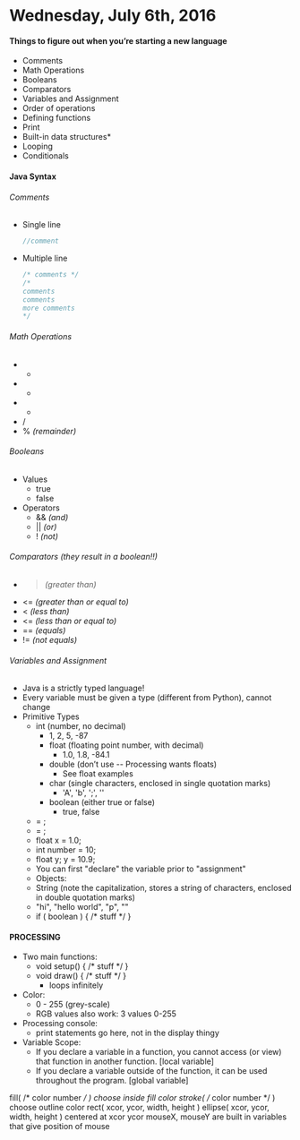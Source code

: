 # Wednesday, July 6th, 2016

#### Things to figure out when you’re starting a new language
* Comments
* Math Operations
* Booleans
* Comparators
* Variables and Assignment
* Order of operations
* Defining functions
* Print
* Built-in data structures*
* Looping
* Conditionals

#### Java Syntax
###### Comments
* Single line
  ```java
  //comment
  ```
* Multiple line
  ```java
  /* comments */
  /*
  comments
  comments
  more comments
  */
  ```
###### Math Operations
 * +
 * -
 * *
 * /
 * % *(remainder)*

###### Booleans
* Values
  * true
  * false
* Operators
  * && *(and)*
  * || *(or)*
  * ! *(not)*

###### Comparators (they result in a boolean!!)
 * >  *(greater than)*
* <= *(greater than or equal to)*
* <  *(less than)*
* <= *(less than or equal to)*
* == *(equals)*
* != *(not equals)*

###### Variables and Assignment
* Java is a strictly typed language!
* Every variable must be given a type (different from Python), cannot change
* Primitive Types
  * int (number, no decimal)
    * 1, 2, 5, -87
    * float (floating point number, with decimal)
      * 1.0, 1.8, -84.1
    * double (don’t use -- Processing wants floats)
      * See float examples
    * char (single characters, enclosed in single quotation marks)
      * 'A', 'b', ';', ''
    * boolean (either true or false)
      * true, false
  * <DECLARATION> = <ASSIGNMENT>;
  * <type> <name> = <stuff>;
  * float x = 1.0;
  * int number = 10;
  * float y; y = 10.9;
  * You can first "declare" the variable prior to "assignment"
  * Objects:
  * String (note the capitalization, stores a string of characters, enclosed in double quotation marks)
  * "hi", "hello world", "p", ""
  * if ( boolean ) { /* stuff */  }

#### PROCESSING
* Two main functions: 
  * void setup() { /* stuff */ }
  * void draw() { /* stuff */ }
    * loops infinitely
* Color:
  * 0 - 255 (grey-scale)
  * RGB values also work: 3 values 0-255
* Processing console:
  * print statements go here, not in the display thingy
* Variable Scope:
  * If you declare a variable in a function, you cannot access (or view) that function in another function. [local variable]
  * If you declare a variable outside of the function, it can be used throughout the program. [global variable]

fill( /* color number */ ) choose inside fill color
stroke( /* color number */ ) choose outline color
rect( xcor, ycor, width, height )
ellipse( xcor, ycor, width, height ) centered at xcor ycor
mouseX, mouseY are built in variables that give position of mouse
